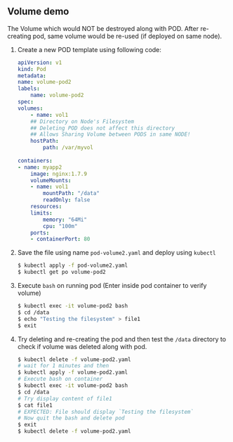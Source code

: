 ## Volume demo

The  Volume which would NOT be destroyed along with POD. After re-creating pod, same volume would be re-used (if deployed on same node).

1.  Create a new POD template using following code:

    ```yaml
    apiVersion: v1
    kind: Pod
    metadata:
    name: volume-pod2
    labels:
        name: volume-pod2
    spec:
    volumes:
        - name: vol1
        ## Directory on Node's Filesystem
        ## Deleting POD does not affect this directory
        ## Allows Sharing Volume between PODS in same NODE!
        hostPath:
            path: /var/myvol
            
    containers:
    - name: myapp2
        image: nginx:1.7.9
        volumeMounts:
        - name: vol1
            mountPath: "/data"
            readOnly: false
        resources:
        limits:
            memory: "64Mi"
            cpu: "100m"
        ports:
        - containerPort: 80
    ```
2.  Save the file using name `pod-volume2.yaml` and deploy using `kubectl`

    ```bash
    $ kubectl apply -f pod-volume2.yaml
    $ kubectl get po volume-pod2
    ```

3.  Execute `bash` on running pod (Enter inside pod container to verify volume)

    ```bash
    $ kubectl exec -it volume-pod2 bash
    $ cd /data
    $ echo "Testing the filesystem" > file1
    $ exit
    ```
4.  Try deleting and re-creating the pod and then test the `/data` directory to check if volume was deleted along with pod.

    ```bash
    $ kubectl delete -f volume-pod2.yaml
    # wait for 1 minutes and then
    $ kubectl apply -f volume-pod2.yaml
    # Execute bash on container 
    $ kubectl exec -it volume-pod2 bash
    $ cd /data
    # Try display content of file1
    $ cat file1
    # EXPECTED: File should display `Testing the filesystem`
    # Now quit the bash and delete pod
    $ exit
    $ kubectl delete -f volume-pod2.yaml
    ```